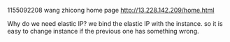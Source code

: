 1155092208 wang zhicong
home page http://13.228.142.209/home.html

Why do we need elastic IP?
we bind the elastic IP with the instance. so it is easy to change instance if the previous one has something wrong. 